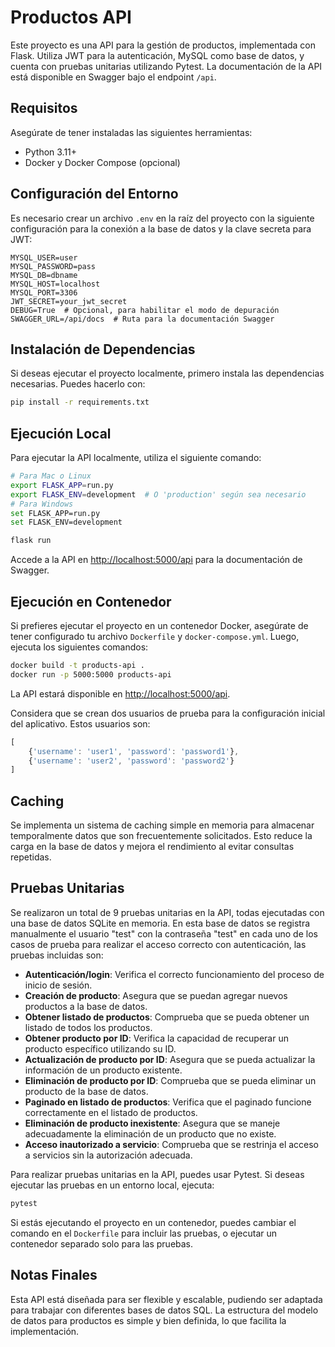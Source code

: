 # Productos API

Este proyecto es una API para la gestión de productos, implementada con Flask. Utiliza JWT para la autenticación, MySQL como base de datos, y cuenta con pruebas unitarias utilizando Pytest. La documentación de la API está disponible en Swagger bajo el endpoint `/api`.

## Requisitos

Asegúrate de tener instaladas las siguientes herramientas:

- Python 3.11+
- Docker y Docker Compose (opcional)

## Configuración del Entorno

Es necesario crear un archivo `.env` en la raíz del proyecto con la siguiente configuración para la conexión a la base de datos y la clave secreta para JWT:

```
MYSQL_USER=user
MYSQL_PASSWORD=pass
MYSQL_DB=dbname
MYSQL_HOST=localhost
MYSQL_PORT=3306
JWT_SECRET=your_jwt_secret
DEBUG=True  # Opcional, para habilitar el modo de depuración
SWAGGER_URL=/api/docs  # Ruta para la documentación Swagger
```

## Instalación de Dependencias

Si deseas ejecutar el proyecto localmente, primero instala las dependencias necesarias. Puedes hacerlo con:

```bash
pip install -r requirements.txt
```

## Ejecución Local

Para ejecutar la API localmente, utiliza el siguiente comando:

```bash
# Para Mac o Linux
export FLASK_APP=run.py
export FLASK_ENV=development  # O 'production' según sea necesario
# Para Windows
set FLASK_APP=run.py
set FLASK_ENV=development

flask run
```

Accede a la API en [http://localhost:5000/api](http://localhost:5000/api) para la documentación de Swagger.

## Ejecución en Contenedor

Si prefieres ejecutar el proyecto en un contenedor Docker, asegúrate de tener configurado tu archivo `Dockerfile` y `docker-compose.yml`. Luego, ejecuta los siguientes comandos:

```bash
docker build -t products-api .
docker run -p 5000:5000 products-api
```

La API estará disponible en [http://localhost:5000/api](http://localhost:5000/api).

Considera que se crean dos usuarios de prueba para la configuración inicial del aplicativo. Estos usuarios son:

```javascript
[
    {'username': 'user1', 'password': 'password1'},
    {'username': 'user2', 'password': 'password2'}
]
```

## Caching

Se implementa un sistema de caching simple en memoria para almacenar temporalmente datos que son frecuentemente solicitados. Esto reduce la carga en la base de datos y mejora el rendimiento al evitar consultas repetidas.

## Pruebas Unitarias

Se realizaron un total de 9 pruebas unitarias en la API, todas ejecutadas con una base de datos SQLite en memoria. En esta base de datos se registra manualmente el usuario "test" con la contraseña "test" en cada uno de los casos de prueba para realizar el acceso correcto con autenticación, las pruebas incluidas son:

- **Autenticación/login**: Verifica el correcto funcionamiento del proceso de inicio de sesión.
- **Creación de producto**: Asegura que se puedan agregar nuevos productos a la base de datos.
- **Obtener listado de productos**: Comprueba que se pueda obtener un listado de todos los productos.
- **Obtener producto por ID**: Verifica la capacidad de recuperar un producto específico utilizando su ID.
- **Actualización de producto por ID**: Asegura que se pueda actualizar la información de un producto existente.
- **Eliminación de producto por ID**: Comprueba que se pueda eliminar un producto de la base de datos.
- **Paginado en listado de productos**: Verifica que el paginado funcione correctamente en el listado de productos.
- **Eliminación de producto inexistente**: Asegura que se maneje adecuadamente la eliminación de un producto que no existe.
- **Acceso inautorizado a servicio**: Comprueba que se restrinja el acceso a servicios sin la autorización adecuada.

Para realizar pruebas unitarias en la API, puedes usar Pytest. Si deseas ejecutar las pruebas en un entorno local, ejecuta:

```bash
pytest
```

Si estás ejecutando el proyecto en un contenedor, puedes cambiar el comando en el `Dockerfile` para incluir las pruebas, o ejecutar un contenedor separado solo para las pruebas.

## Notas Finales

Esta API está diseñada para ser flexible y escalable, pudiendo ser adaptada para trabajar con diferentes bases de datos SQL. La estructura del modelo de datos para productos es simple y bien definida, lo que facilita la implementación.
